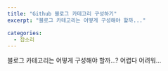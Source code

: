 ```yaml
---
title: "Github 블로그 카테고리 구성하기"
excerpt: "블로그 카테고리는 어떻게 구성해야 할까..."

categories:
  - 잡소리
---
```


블로그 카테고리는 어떻게 구성해야 할까...?
어렵다 어려워...
